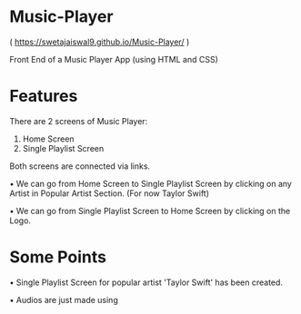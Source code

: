 # Music-Player

( https://swetajaiswal9.github.io/Music-Player/ )

Front End of a Music Player App (using HTML and CSS)

# Features

There are 2 screens of Music Player:
1) Home Screen
2) Single Playlist Screen 

Both screens are connected via links.

•	We can go from Home Screen to Single Playlist Screen by clicking on any Artist in Popular Artist Section. (For now Taylor Swift)

•	We can go from Single Playlist Screen to Home Screen by clicking on the Logo.

# Some Points

•	Single Playlist Screen for popular artist 'Taylor Swift' has been created.

•	Audios are just made using <audio> tags. Proper functionality of audio will require use of JavaScript and Backend.





